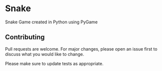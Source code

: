 # Snake
Snake Game created in Python using PyGame

## Contributing
Pull requests are welcome. For major changes, please open an issue first to discuss what you would like to change.

Please make sure to update tests as appropriate.
